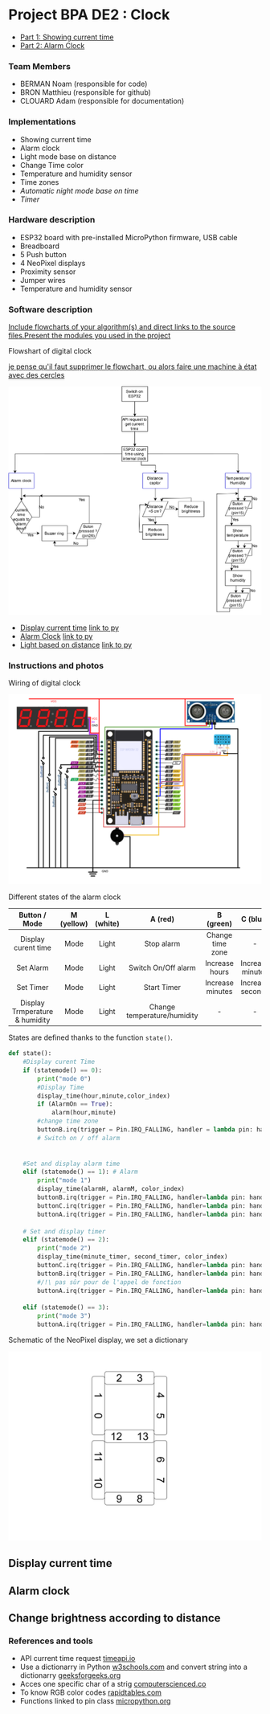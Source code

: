 # Project BPA DE2 : Clock

* [Part 1: Showing current time](#CurentTime)
* [Part 2: Alarm Clock](#AlarmClock)

### Team Members

* BERMAN Noam (responsible for code)
* BRON Matthieu (responsible for github)
* CLOUARD Adam (responsible for documentation)

### Implementations

* Showing current time
* Alarm clock
* Light mode base on distance
* Change Time color
* Temperature and humidity sensor
* Time zones
* <em>Automatic night mode base on time</em>
* <em>Timer</em>

### Hardware description

* ESP32 board with pre-installed MicroPython firmware, USB cable
* Breadboard
* 5 Push button
* 4 NeoPixel displays
* Proximity sensor
* Jumper wires
* Temperature and humidity sensor

### Software description
<u>Include flowcharts of your algorithm(s) and direct links to the source files.Present the modules you used in the project</u>

Flowshart of digital clock

<u>je pense qu'il faut supprimer le flowchart, ou alors faire une machine à état avec des cercles </u>

![Flow_chart_digital_clock](Pictures/flowchart_digital_clock.drawio.svg)



* [Display current time](#CurentTime) <u>link to py </u>
* [Alarm Clock](#AlarmClock) <u>link to py </u>
* [Light based on distance](#LightDistance) <u>link to py </u>

### Instructions and photos
Wiring of digital clock

![schema_gpio](Pictures/schema_gpio.svg)

Different states of the alarm clock


| Button / Mode                 |   M (yellow)  |   L (white) |   A (red)                 |   B (green)       |   C (blue)           |
| :----:                        | :----:        | :----:      | :----:                    | :----:            | :----:               | 
| Display curent time           | Mode          | Light       |Stop alarm                 | Change time zone  | -                    |
| Set Alarm                     | Mode          | Light       |Switch On/Off alarm        | Increase hours    | Increase minutes     |
| Set Timer                     | Mode          | Light       |Start Timer                | Increase minutes  | Increase seconds     |
| Display Trmperature & humidity| Mode          | Light       |Change temperature/humidity| -                 |      -               |  


States are defined thanks to the function `state()`.
```Python
def state():
    #Display curent Time
    if (statemode() == 0):
        print("mode 0")
        #Display Time
        display_time(hour,minute,color_index)
        if (AlarmOn == True):
            alarm(hour,minute)
        #change time zone
        buttonB.irq(trigger = Pin.IRQ_FALLING, handler = lambda pin: handle_debounced(pin, convert_timezone))
        # Switch on / off alarm
        

    #Set and display alarm time
    elif (statemode() == 1): # Alarm
        print("mode 1")
        display_time(alarmH, alarmM, color_index)
        buttonB.irq(trigger = Pin.IRQ_FALLING, handler=lambda pin: handle_debounced(pin,increment_AlarmH))
        buttonC.irq(trigger = Pin.IRQ_FALLING, handler=lambda pin: handle_debounced(pin,increment_AlarmM))
        buttonA.irq(trigger = Pin.IRQ_FALLING, handler=lambda pin: handle_debounced(pin,alarm_on_off))

    # Set and display timer
    elif (statemode() == 2):
        print("mode 2")
        display_time(minute_timer, second_timer, color_index)
        buttonC.irq(trigger = Pin.IRQ_FALLING, handler=lambda pin: handle_debounced(pin,increment_second))
        buttonB.irq(trigger = Pin.IRQ_FALLING, handler=lambda pin: handle_debounced(pin,increment_minute))
        #/!\ pas sûr pour de l'appel de fonction
        buttonA.irq(trigger = Pin.IRQ_FALLING, handler=lambda pin: handle_debounced(pin,toggle_timer))

    elif (statemode() == 3):
        print("mode 3")
        buttonA.irq(trigger = Pin.IRQ_FALLING, handler=lambda pin: handle_debounced(pin,display_change))
```

Schematic of the NeoPixel display, we set a dictionary

![NeoPixel_schematic](Pictures/NeoPixel_schematics.svg)


<a name="CurentTime"></a>

## Display current time



<a name="AlarmClock"></a>

## Alarm clock

<a name="LightDistance"></a>

## Change brightness according to distance



### References and tools

* API current time request [timeapi.io](https://timeapi.io/api/time/current/zone?timeZone=Europe/Prague)
* Use a dictionarry in Python [w3schools.com](https://www.w3schools.com/python/python_dictionaries_access.asp) and convert string into a dictionarry [geeksforgeeks.org](https://www.geeksforgeeks.org/python-convert-string-dictionary-to-dictionary/)
* Acces one specific char of a strig [computerscienced.co](https://computerscienced.co.uk/site/knowledge-base/how-do-i-get-the-first-letter-of-a-string-in-python/)
* To know RGB color codes [rapidtables.com](https://www.rapidtables.com/web/color/RGB_Color.html)
* Functions linked to pin class [micropython.org](https://docs.micropython.org/en/latest/library/machine.Pin.html)
